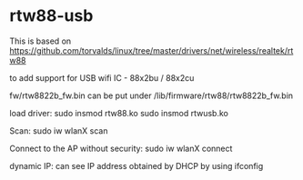 # rtw88-usb

This is based on 
https://github.com/torvalds/linux/tree/master/drivers/net/wireless/realtek/rtw88

to add support for USB wifi IC - 88x2bu / 88x2cu

fw/rtw8822b_fw.bin can be put under /lib/firmware/rtw88/rtw8822b_fw.bin

load driver:
    sudo insmod rtw88.ko
    sudo insmod rtwusb.ko
    
Scan:
    sudo iw wlanX scan

Connect to the AP without security:
    sudo iw wlanX connect <AP name>

dynamic IP:
    can see IP address obtained by DHCP by using ifconfig

